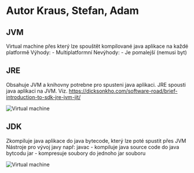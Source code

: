 # Autor Kraus, Stefan, Adam

## JVM 
  Virtual machine přes který lze spouštět kompilované java aplikace na každé platformě
  Výhody:
     - Multiplatformní
  Nevýhody:
     - Je pomalejší (nemusi byt)
## JRE
  Obsahuje JVM a knihovny potrebne pro spusteni java aplikaci. JRE spousti java aplikaci na JVM. Viz. https://dicksonkho.com/software-road/brief-introduction-to-sdk-jre-jvm-jit/
 
 
![Virtual machine](https://dicksonkho.com/wp-content/uploads/2012/08/java-internal.png)
  
## JDK
  Zkompiluje java aplikace do java bytecode, který lze poté spustit přes JVM
  Nástroje pro vývoj javy např:
     javac - kompiluje java source code do java bytcodu
     jar - kompresuje soubory do jednoho jar souboru

![Virtual machine](http://www.herongyang.com/JVM/JVM-Java-Virtual-Machine-Programming-Process.jpg)
